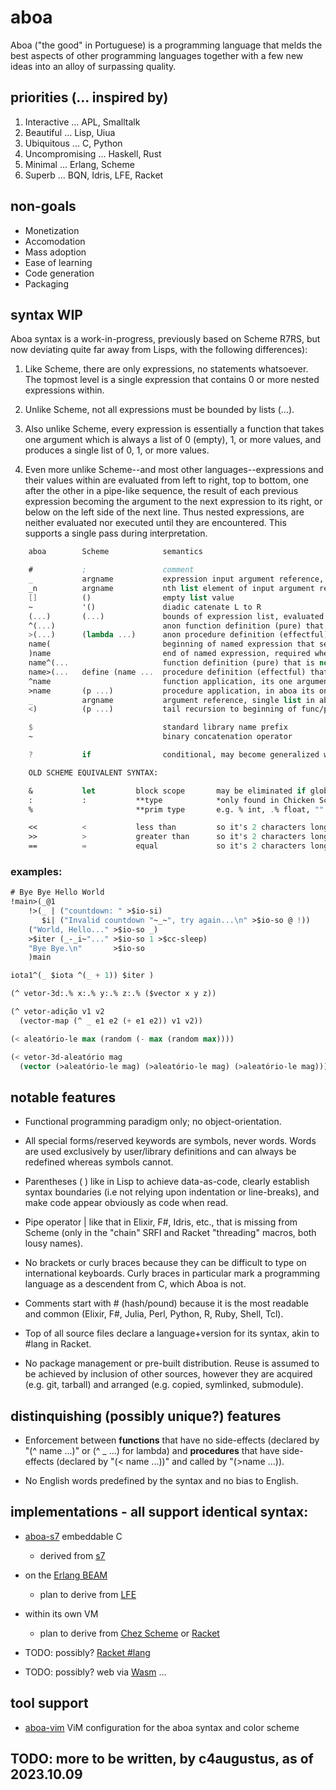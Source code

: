 # aboa

Aboa ("the good" in Portuguese) is a programming language that melds
the best aspects of other programming languages together with a few
new ideas into an alloy of surpassing quality.

## priorities (... inspired by)

1. Interactive ... APL, Smalltalk
2. Beautiful ... Lisp, Uiua
3. Ubiquitous ... C, Python
4. Uncompromising ... Haskell, Rust
5. Minimal ... Erlang, Scheme
6. Superb ... BQN, Idris, LFE, Racket

## non-goals

- Monetization
- Accomodation
- Mass adoption
- Ease of learning
- Code generation
- Packaging

## syntax WIP

Aboa syntax is a work-in-progress, previously based on Scheme R7RS,
but now deviating quite far away from Lisps, with the following differences):

1.  Like Scheme, there are only expressions, no statements whatsoever.
    The topmost level is a single expression that contains 0 or more
    nested expressions within.

2.  Unlike Scheme, not all expressions must be bounded by lists (...).

3.  Also unlike Scheme, every expression is essentially a function that
    takes one argument which is always a list of 0 (empty), 1, or more values,
    and produces a single list of 0, 1, or more values.

4.  Even more unlike Scheme--and most other languages--expressions
    and their values within are evaluated from left to right, top to bottom,
    one after the other in a pipe-like sequence, the result of each previous
    expression becoming the argument to the next expression to its right, or
    below on the left side of the next line. Thus nested expressions, are
    neither evaluated nor executed until they are encountered. This supports
    a single pass during interpretation.

```scheme
    aboa        Scheme            semantics

    #           ;                 comment
    _           argname           expression input argument reference, single list in aboa, one or more in Scheme
    _n          argname           nth list element of input argument reference
    []          ()                empty list value
    ~           '()               diadic catenate L to R
    (...)       (...)             bounds of expression list, evaluated immediately, left to right
    ^(...)                        anon function definition (pure) that is not evaluated until called
    >(...)      (lambda ...)      anon procedure definition (effectful) that is not evaluated until called
    name(                         beginning of named expression that serves as comment or point of reference
    )name                         end of named expression, required when its beginning is named
    name^(...                     function definition (pure) that is not evaluated until called
    name>(...   define (name ...  procedure definition (effectful) that is not evaluated until called
    ^name                         function application, its one argument comes from its left
    >name       (p ...)           procedure application, in aboa its one argument comes from its left
    _           argname           argument reference, single list in aboa, one or more in Scheme
    <)          (p ...)           tail recursion to beginning of func/proc

    $                             standard library name prefix
    ~                             binary concatenation operator

    ?           if                conditional, may become generalized with Scheme "cond"

    OLD SCHEME EQUIVALENT SYNTAX:

    &           let         block scope       may be eliminated if global scope is eliminated
    :           :           **type            *only found in Chicken Scheme and Racket
    %                       **prim type       e.g. % int, .% float, "" string, etc.

    <<          <           less than         so it's 2 characters long like <=
    >>          >           greater than      so it's 2 characters long like >=
    ==          =           equal             so it's 2 characters long like !=

```
### examples:

```scheme
# Bye Bye Hello World
!main>(_@1
    !>(_ | ("countdown: " >$io-si)
       $i| ("Invalid countdown "~_~", try again...\n" >$io-so @ !))
    ("World, Hello..." >$io-so _)
    >$iter (_-_i~"..." >$io-so 1 >$cc-sleep)
    "Bye Bye.\n"       >$io-so
    )main
```

```scheme
iota1^(_ $iota ^(_ + 1)) $iter )

(^ vetor-3d:.% x:.% y:.% z:.% ($vector x y z))

(^ vetor-adição v1 v2
  (vector-map (^ _ e1 e2 (+ e1 e2)) v1 v2))

(< aleatório-le max (random (- max (random max))))

(< vetor-3d-aleatório mag
  (vector (>aleatório-le mag) (>aleatório-le mag) (>aleatório-le mag)))

```

## notable features

- Functional programming paradigm only; no object-orientation.

- All special forms/reserved keywords are symbols, never words. Words
  are used exclusively by user/library definitions and can always be
  redefined whereas symbols cannot.

- Parentheses ( ) like in Lisp to achieve data-as-code, clearly establish
  syntax boundaries (i.e not relying upon indentation or line-breaks),
  and make code appear obviously as code when read.

- Pipe operator | like that in Elixir, F#, Idris, etc., that is missing
  from Scheme (only in the "chain" SRFI and Racket "threading" macros,
  both lousy names).

- No brackets or curly braces because they can be difficult to type
  on international keyboards. Curly braces in particular mark a
  programming language as a descendent from C, which Aboa is not.

- Comments start with # (hash/pound) because it is the most readable
  and common (Elixir, F#, Julia, Perl, Python, R, Ruby, Shell, Tcl).

- Top of all source files declare a language+version for its syntax,
  akin to #lang in Racket.

- No package management or pre-built distribution. Reuse is assumed
  to be achieved by inclusion of other sources, however they are
  acquired (e.g. git, tarball) and arranged (e.g. copied, symlinked, submodule).

## distinquishing (possibly unique?) features

- Enforcement between **functions** that have no side-effects (declared by
  "(^ name ...)" or (^ _ ...) for lambda) and **procedures** that have
  side-effects (declared by "(< name ...))" and called by "(>name ...)).

- No English words predefined by the syntax and no bias to English.

## implementations - all support identical syntax:

- [aboa-s7](code/aboa-s7) embeddable C
  * derived from [s7](https://github.com/aboalang/s7-patched)

- on the [Erlang BEAM](https://github.com/aboalang/otp)
  * plan to derive from [LFE](https://github.com/aboalang/LFE)

- within its own VM
  * plan to derive from [Chez Scheme](https://github.com/aboalang/ChezScheme)
or [Racket](https://github.com/aboalang/racket)

- TODO: possibly? [Racket #lang](https://docs.racket-lang.org/guide/hash-languages.html)

- TODO: possibly? web via [Wasm](https://webassembly.org) ...

## tool support

- [aboa-vim](code/aboa-vim) ViM configuration for the aboa syntax and color scheme

## TODO: more to be written, by c4augustus, as of 2023.10.09
